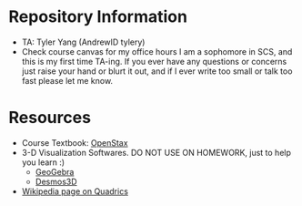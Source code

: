 # Repository Information
- TA: Tyler Yang (AndrewID tylery)
- Check course canvas for my office hours
I am a sophomore in SCS, and this is my first time TA-ing. If you ever have any questions or concerns just raise your hand or blurt it out, and if I ever write too small or talk too fast please let me know.



# Resources
- Course Textbook: [OpenStax](https://openstax.org/books/calculus-volume-3/pages/2-2-vectors-in-three-dimensions)
- 3-D Visualization Softwares. DO NOT USE ON HOMEWORK, just to help you learn :)
  - [GeoGebra](https://www.geogebra.org/m/qAzgRphm)
  - [Desmos3D](https://www.desmos.com/3d)
- [Wikipedia page on Quadrics](https://en.wikipedia.org/wiki/Quadric)
